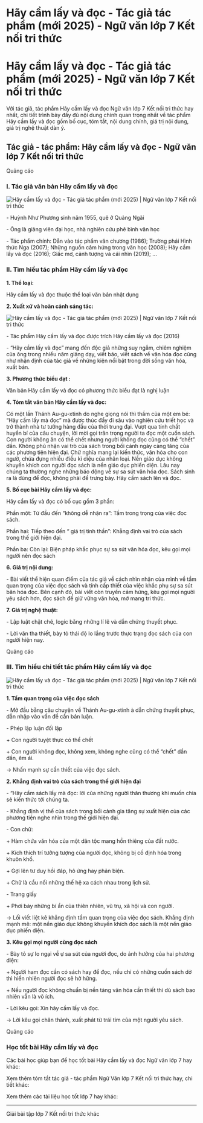 # Hãy cầm lấy và đọc - Tác giả tác phẩm (mới 2025) - Ngữ văn lớp 7 Kết nối tri thức

# Hãy cầm lấy và đọc - Tác giả tác phẩm (mới 2025) - Ngữ văn lớp 7 Kết nối tri thức

Với tác giả, tác phẩm Hãy cầm lấy và đọc Ngữ văn lớp 7 Kết nối tri thức hay nhất, chi tiết trình bày đầy đủ nội dung chính quan trọng nhất về tác phẩm Hãy cầm lấy và đọc gồm bố cục, tóm tắt, nội dung chính, giá trị nội dung, giá trị nghệ thuật dàn ý.

## Tác giả - tác phẩm: Hãy cầm lấy và đọc - Ngữ văn lớp 7 Kết nối tri thức

Quảng cáo

### **I. Tác giả văn bản Hãy cầm lấy và đọc**

![Hãy cầm lấy và đọc - Tác giả tác phẩm \(mới 2025\) | Ngữ văn lớp 7 Kết nối tri thức](https://vietjack.com/soan-van-lop-7-kn/images/tac-gia-tac-pham-hay-cam-lay-va-doc.PNG)

\- Huỳnh Như Phương sinh năm 1955, quê ở Quảng Ngãi

\- Ông là giảng viên đại học, nhà nghiên cứu phê bình văn học

\- Tác phẩm chính: Dẫn vào tác phẩm văn chương (1986); Trường phái Hình thức Nga (2007); Những nguồn cảm hứng trong văn học (2008); Hãy cầm lấy và đọc (2016); Giấc mơ, cảnh tượng và cái nhìn (2019); …

### **II. Tìm hiểu tác phẩm Hãy cầm lấy và đọc**

**1\. Thể loại:**

Hãy cầm lấy và đọc thuộc thể loại văn bản nhật dụng

**2\. Xuất xứ và hoàn cảnh sáng tác:**

![Hãy cầm lấy và đọc - Tác giả tác phẩm \(mới 2025\) | Ngữ văn lớp 7 Kết nối tri thức](https://vietjack.com/soan-van-lop-7-kn/images/tac-gia-tac-pham-hay-cam-lay-va-doc-a.PNG)

\- Tác phẩm Hãy cầm lấy và đọc được trích Hãy cầm lấy và đọc (2016)

\- “Hãy cầm lấy và đọc” mang đến độc giả những suy ngẫm, chiêm nghiệm của ông trong nhiều năm giảng dạy, viết báo, viết sách về văn hóa đọc cũng như nhận định của tác giả về những kiện nổi bật trong đời sống văn hóa, xuất bản.

**3\. Phương thức biểu đạt :**

Văn bản Hãy cầm lấy và đọc có phương thức biểu đạt là nghị luận

**4\. Tóm tắt văn bản Hãy cầm lấy và đọc:**

Có một lần Thánh Au-gu-xtinh do nghe giọng nói thì thầm của một em bé: “Hãy cầm lấy mà đọc” mà được thúc đẩy đi sâu vào nghiên cứu triết học và trở thành nhà tư tưởng hàng đầu của thời trung đại. Vượt qua tính chất huyền bí của câu chuyện, lời mời gọi trân trọng người ta đọc một cuốn sách. Con người không ăn có thể chết nhưng người không đọc cũng có thể “chết” dần. Không phủ nhận vai trò của sách trong bối cảnh ngày càng tăng của các phương tiện hiện đại. Chữ nghĩa mang lại kiến thức, văn hóa cho con ngườ, chứa đựng nhiều điều kì diệu của nhân loại. Nền giáo dục không khuyến khích con người đọc sách là nền giáo dục phiến diện. Lâu nay chúng ta thường nghe những báo động về sự sa sút văn hóa đọc. Sách sinh ra là dùng để đọc, không phải để trưng bày. Hãy cầm sách lên và đọc.

**5\. Bố cục bài Hãy cầm lấy và đọc:**

Hãy cầm lấy và đọc có bố cục gồm 3 phần:

Phần một: Từ đầu đến “không dễ nhận ra”: Tầm trong trọng của việc đọc sách.

Phần hai: Tiếp theo đến “ giá trị tinh thần”: Khẳng định vai trò của sách trong thế giới hiện đại.

Phần ba: Còn lại: Biện pháp khắc phục sự sa sút văn hóa đọc, kêu gọi mọi người nên đọc sách

**6\. Giá trị nội dung:**

\- Bài viết thể hiện quan điểm của tác giả về cách nhìn nhận của mình về tầm quan trọng của việc đọc sách và tính cấp thiết của việc khắc phụ sự sa sút băn hóa đọc. Bên cạnh đó, bài viết còn truyền cảm hứng, kêu gọi mọi người yêu sách hơn, đọc sách để giữ vững văn hóa, mở mang tri thức.

**7\. Giá trị nghệ thuật:**

\- Lập luật chặt chẽ, logic bằng những lí lẽ và dẫn chứng thuyết phục.

\- Lời văn tha thiết, bày tỏ thái độ lo lắng trước thực trạng đọc sách của con người hiện nay.

Quảng cáo

### **III. Tìm hiểu chi tiết tác phẩm Hãy cầm lấy và đọc**

![Hãy cầm lấy và đọc - Tác giả tác phẩm \(mới 2025\) | Ngữ văn lớp 7 Kết nối tri thức](https://vietjack.com/soan-van-lop-7-kn/images/tac-gia-tac-pham-hay-cam-lay-va-doc-1a.PNG)

**1\. Tầm quan trọng của việc đọc sách**

\- Mở đầu bằng câu chuyện về Thánh Au-gu-xtinh à dẫn chứng thuyết phục, dẫn nhập vào vấn đề cần bản luận.

\- Phép lập luận đối lập

\+ Con người tuyệt thực có thể chết

\+ Con người không đọc, không xem, không nghe cũng có thể “chết” dần dần, êm ái.

→ Nhấn mạnh sự cần thiết của việc đọc sách.

**2\. Khẳng định vai trò của sách trong thế giới hiện đại**

\- “Hãy cầm sách lấy mà đọc: lời của những người thân thương khi muốn chia sẻ kiến thức tới chúng ta.

\- Khẳng định vị thế của sách trong bối cảnh gia tăng sự xuất hiện của các phương tiện nghe nhìn trong thế giới hiện đại.

\- Con chữ: 

\+ Hàm chứa văn hóa của một dân tộc mang hồn thiêng của đất nước.

\+ Kích thích trí tưởng tượng của người đọc, không bị cố định hóa trong khuôn khổ.

\+ Gợi lên tư duy hồi đáp, hô ứng hay phản biện. 

\+ Chữ là cầu nối những thế hệ xa cách nhau trong lịch sử.

\- Trang giấy

\+ Phơi bày những bí ẩn của thiên nhiên, vũ trụ, xã hội và con người.

→ Lối viết liệt kê khẳng định tầm quan trọng của việc đọc sách. Khẳng định mạnh mẽ: một nền giáo dục không khuyến khích đọc sách là một nền giáo dục phiến diện.

**3\. Kêu gọi mọi người cùng đọc sách**

\- Bày tỏ sự lo ngại về ự sa sút của người đọc, do ảnh hưởng của hai phương diện:

\+ Người ham đọc cần có sách hay để đọc, nếu chỉ có những cuốn sách dở thì hiển nhiên người đọc sẽ hờ hững.

\+ Nếu người đọc không chuẩn bị nền tảng văn hóa cần thiết thì dù sách bao nhiên vẫn là vô ích.

\- Lời kêu gọi: Xin hãy cầm lấy và đọc.

→ Lời kêu gọi chân thành, xuất phát từ trái tim của một người yêu sách.

Quảng cáo

### **Học tốt bài Hãy cầm lấy và đọc**

Các bài học giúp bạn để học tốt bài Hãy cầm lấy và đọc Ngữ văn lớp 7 hay khác:

Xem thêm tóm tắt tác giả - tác phẩm Ngữ Văn lớp 7 Kết nối tri thức hay, chi tiết khác:

Xem thêm các tài liệu học tốt lớp 7 hay khác:

* * *

Giải bài tập lớp 7 Kết nối tri thức khác
